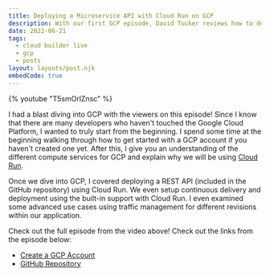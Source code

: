 ```yaml
---
title: Deploying a Microservice API with Cloud Run on GCP
description: With our first GCP episode, David Tucker reviews how to deploy an HTTP microservice from a GitHub repository using Cloud Run with continuous delivery. This session is for developers who are new to Cloud Run or even developers who are completely new to GCP.
date: 2022-06-21
tags:
  - cloud builder live
  - gcp
  - posts
layout: layouts/post.njk
embedCode: true
---
```


{% youtube "T5smOrlZnsc" %}

I had a blast diving into GCP with the viewers on this episode! Since I know that there are many developers who haven't touched the Google Cloud Platform, I wanted to truly start from the beginning.  I spend some time at the beginning walking through how to get started with a GCP account if you haven't created one yet.  After this, I give you an understanding of the different compute services for GCP and explain why we will be using [Cloud Run](https://cloud.google.com/run).

Once we dive into GCP, I covered deploying a REST API (included in the GitHub repository) using Cloud Run.  We even setup continuous delivery and deployment using the built-in support with Cloud Run.  I even examined some advanced use cases using traffic management for different revisions within our application.

Check out the full episode from the video above! Check out the links from the episode below:

- [Create a GCP Account](https://cloud.google.com/free)
- [GitHub Repository](https://github.com/ACloudGuru-Resources/community-cbl-jun2022)

